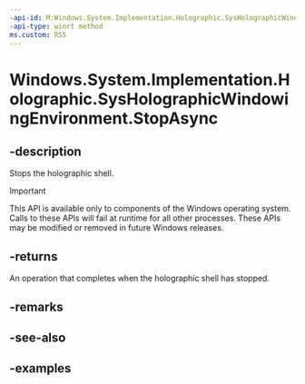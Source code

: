 ```yaml
---
-api-id: M:Windows.System.Implementation.Holographic.SysHolographicWindowingEnvironment.StopAsync
-api-type: winrt method
ms.custom: RS5
---
```


<!-- Method syntax.
public IAsyncAction SysHolographicWindowingEnvironment.StopAsync()
-->

# Windows.System.Implementation.Holographic.SysHolographicWindowingEnvironment.StopAsync

## -description
Stops the holographic shell.

> [!IMPORTANT]
> This API is available only to components of the Windows operating system.  Calls to these APIs will fail at runtime for all other processes.  These APIs may be modified or removed in future Windows releases.

## -returns
An operation that completes when the holographic shell has stopped.

## -remarks

## -see-also

## -examples

